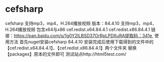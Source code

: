 # cefsharp
cefsharp 支持mp3，mp4，H.264播放视频 
版本：84.4.10
支持mp3，mp4，H.264播放视频 
包含x64与x86 
cef.redist.x64.84.4.1 cef.redist.x86.84.4.1
链接：https://pan.baidu.com/s/1g0Y2ILBSD37OrRpLPDXuRA提取码：341e 
使用方法 首先nuget安装cefsharp 84.4.10 安装完成后使用下载得到的文件中的【cef.redist.x64.84.4.1】、【cef.redist.x86.84.4.1】两个文件夹 替换【packages】原本的文件即可
测试站点http://html5test.com/
